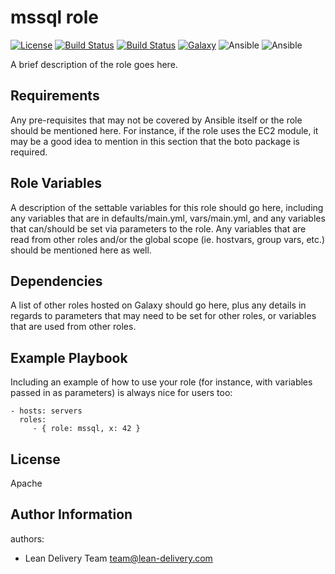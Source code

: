mssql role
=========
[![License](https://img.shields.io/badge/license-Apache-green.svg?style=flat)](https://raw.githubusercontent.com/lean-delivery/ansible-role-mssql/master/LICENSE)
[![Build Status](https://travis-ci.org/lean-delivery/ansible-role-mssql.svg?branch=master)](https://travis-ci.org/lean-delivery/ansible-role-mssql)
[![Build Status](https://gitlab.com/lean-delivery/ansible-role-mssql/badges/master/pipeline.svg)](https://gitlab.com/lean-delivery/ansible-role-mssql/pipelines)
[![Galaxy](https://img.shields.io/badge/galaxy-lean__delivery.mssql-blue.svg)](https://galaxy.ansible.com/lean_delivery/mssql)
![Ansible](https://img.shields.io/ansible/role/d/role_id.svg)
![Ansible](https://img.shields.io/badge/dynamic/json.svg?label=min_ansible_version&url=https%3A%2F%2Fgalaxy.ansible.com%2Fapi%2Fv1%2Froles%2Frole_id%2F&query=$.min_ansible_version)

A brief description of the role goes here.

Requirements
------------

Any pre-requisites that may not be covered by Ansible itself or the role should
be mentioned here. For instance, if the role uses the EC2 module, it may be a
good idea to mention in this section that the boto package is required.

Role Variables
--------------

A description of the settable variables for this role should go here, including
any variables that are in defaults/main.yml, vars/main.yml, and any variables
that can/should be set via parameters to the role. Any variables that are read
from other roles and/or the global scope (ie. hostvars, group vars, etc.) should
be mentioned here as well.

Dependencies
------------

A list of other roles hosted on Galaxy should go here, plus any details in
regards to parameters that may need to be set for other roles, or variables that
are used from other roles.

Example Playbook
----------------

Including an example of how to use your role (for instance, with variables
passed in as parameters) is always nice for users too:

    - hosts: servers
      roles:
         - { role: mssql, x: 42 }

License
-------
Apache

Author Information
------------------

authors:
  - Lean Delivery Team <team@lean-delivery.com>
